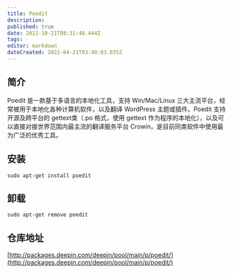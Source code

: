 ```yaml
---
title: Poedit
description: 
published: true
date: 2022-10-21T08:31:48.444Z
tags: 
editor: markdown
dateCreated: 2022-04-21T03:40:03.035Z
---
```


## 简介

Poedit 是一款基于多语言的本地化工具，支持 Win/Mac/Linux 三大主流平台，经常被用于本地化各种计算机软件，以及翻译 WordPress 主题或插件。Poedit 支持开源及跨平台的 gettext类（.po 格式，使用 gettext 作为程序的本地化），以及可以直接对接世界范围内最主流的翻译服务平台 Crowin，是目前同类软件中使用最为广泛的优秀工具。


## 安装

`sudo apt-get install poedit`

## 卸载

`sudo apt-get remove poedit`

## 仓库地址

[http://packages.deepin.com/deepin/pool/main/p/poedit/](http://packages.deepin.com/deepin/pool/main/p/poedit/)

